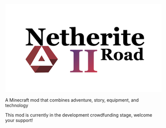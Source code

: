 ![netherite_icon](/src/main/resources/assets/netheriteroad2/icon.png)

A Minecraft mod that combines adventure, story, equipment, and technology

This mod is currently in the development crowdfunding stage, welcome your support!
